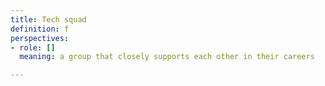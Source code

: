 ```yaml
---
title: Tech squad
definition: f
perspectives:
- role: []
  meaning: a group that closely supports each other in their careers

---
```

